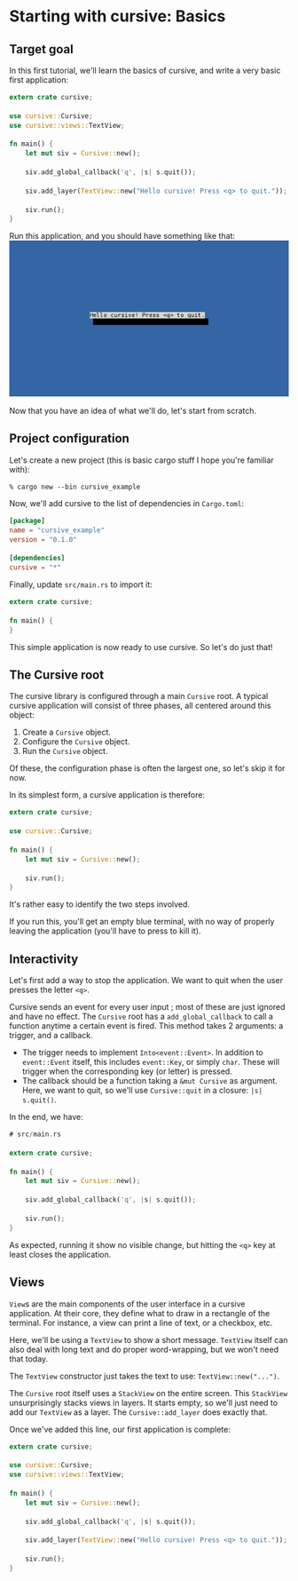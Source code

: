 # Starting with cursive: Basics

## Target goal

In this first tutorial, we'll learn the basics of cursive,
and write a very basic first application: 

```rust
extern crate cursive;

use cursive::Cursive;
use cursive::views::TextView;

fn main() {
	let mut siv = Cursive::new();

	siv.add_global_callback('q', |s| s.quit());

	siv.add_layer(TextView::new("Hello cursive! Press <q> to quit."));

	siv.run();
}
```

Run this application, and you should have something like that:
<img src="doc/tutorial_1.png" alt="Tutorial 1 goal" />

Now that you have an idea of what we'll do, let's start from scratch.

## Project configuration

Let's create a new project
(this is basic cargo stuff I hope you're familiar with):

```text
% cargo new --bin cursive_example
```

Now, we'll add cursive to the list of dependencies in `Cargo.toml`:

```toml
[package]
name = "cursive_example"
version = "0.1.0"

[dependencies]
cursive = "*"
```

Finally, update `src/main.rs` to import it:

```rust
extern crate cursive;

fn main() {
}
```

This simple application is now ready to use cursive. So let's do just that!

## The Cursive root

The cursive library is configured through a main `Cursive` root.
A typical cursive application will consist of three phases,
all centered around this object:

1. Create a `Cursive` object.
2. Configure the `Cursive` object.
3. Run the `Cursive` object.

Of these, the configuration phase is often the largest one,
so let's skip it for now.

In its simplest form, a cursive application is therefore:

```rust
extern crate cursive;

use cursive::Cursive;

fn main() {
	let mut siv = Cursive::new();

	siv.run();
}
```

It's rather easy to identify the two steps involved.

If you run this, you'll get an empty blue terminal, with no way of properly
leaving the application (you'll have to press <Ctrl-C> to kill it).

## Interactivity

Let's first add a way to stop the application. We want to quit when the user
presses the letter `<q>`.

Cursive sends an event for every user input ; most of these are just ignored
and have no effect. The `Cursive` root has a `add_global_callback` to call
a function anytime a certain event is fired. This method takes 2 arguments:
a trigger, and a callback.

* The trigger needs to implement `Into<event::Event>`. In addition to
  `event::Event` itself, this includes `event::Key`, or simply `char`. These
  will trigger when the corresponding key (or letter) is pressed.
* The callback should be a function taking a `&mut Cursive` as argument. Here,
  we want to quit, so we'll use `Cursive::quit` in a closure: `|s| s.quit()`.

In the end, we have:

```rust
# src/main.rs

extern crate cursive;

fn main() {
	let mut siv = Cursive::new();

	siv.add_global_callback('q', |s| s.quit());

	siv.run();
}
```

As expected, running it show no visible change, but hitting the `<q>` key at
least closes the application.

## Views

`View`s are the main components of the user interface in a cursive application.
At their core, they define what to draw in a rectangle of the terminal. For
instance, a view can print a line of text, or a checkbox, etc.

Here, we'll be using a `TextView` to show a short message. `TextView` itself
can also deal with long text and do proper word-wrapping, but we won't need
that today.

The `TextView` constructor just takes the text to use: `TextView::new("...")`.

The `Cursive` root itself uses a `StackView` on the entire screen. This
`StackView` unsurprisingly stacks views in layers. It starts empty, so we'll
just need to add our `TextView` as a layer. The `Cursive::add_layer` does
exactly that.

Once we've added this line, our first application is complete:

```rust
extern crate cursive;

use cursive::Cursive;
use cursive::views::TextView;

fn main() {
	let mut siv = Cursive::new();

	siv.add_global_callback('q', |s| s.quit());

	siv.add_layer(TextView::new("Hello cursive! Press <q> to quit."));

	siv.run();
}
```
